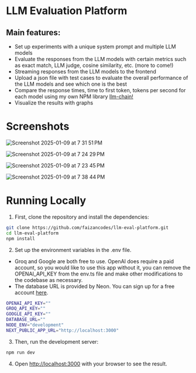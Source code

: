 # LLM Evaluation Platform

## Main features:

- Set up experiments with a unique system prompt and multiple LLM models
- Evaluate the responses from the LLM models with certain metrics such as exact match, LLM judge, cosine similarity, etc. (more to come!)
- Streaming responses from the LLM models to the frontend
- Upload a json file with test cases to evaluate the overall performance of the LLM models and see which one is the best
- Compare the response times, time to first token, tokens per second for each model using my own NPM library [llm-chain!](https://github.com/faizancodes/llm-chain)
- Visualize the results with graphs

# Screenshots

![Screenshot 2025-01-09 at 7 31 51 PM](https://github.com/user-attachments/assets/cb89e329-b722-4055-b593-cdb2c3d4287c)

![Screenshot 2025-01-09 at 7 24 29 PM](https://github.com/user-attachments/assets/e68b9752-1a32-424b-a224-0efe7127982b)

![Screenshot 2025-01-09 at 7 23 45 PM](https://github.com/user-attachments/assets/f98ab6db-b663-457f-9053-89aafbe4af15)

![Screenshot 2025-01-09 at 7 38 44 PM](https://github.com/user-attachments/assets/d3777504-c693-42fc-af9e-3fe0cf086f7c)

# Running Locally

1. First, clone the repository and install the dependencies:

```bash
git clone https://github.com/faizancodes/llm-eval-platform.git
cd llm-eval-platform
npm install
```

2. Set up the environment variables in the .env file.

- Groq and Google are both free to use. OpenAI does require a paid account, so you would like to use this app without it, you can remove the OPENAI_API_KEY from the env.ts file and make other modifications to the codebase as necessary.
- The database URL is provided by Neon. You can sign up for a free account [here](https://neon.tech/home).

```bash
OPENAI_API_KEY=""
GROQ_API_KEY=""
GOOGLE_API_KEY=""
DATABASE_URL=""
NODE_ENV="development"
NEXT_PUBLIC_APP_URL="http://localhost:3000"
```

3. Then, run the development server:

```bash
npm run dev
```

4. Open [http://localhost:3000](http://localhost:3000) with your browser to see the result.
